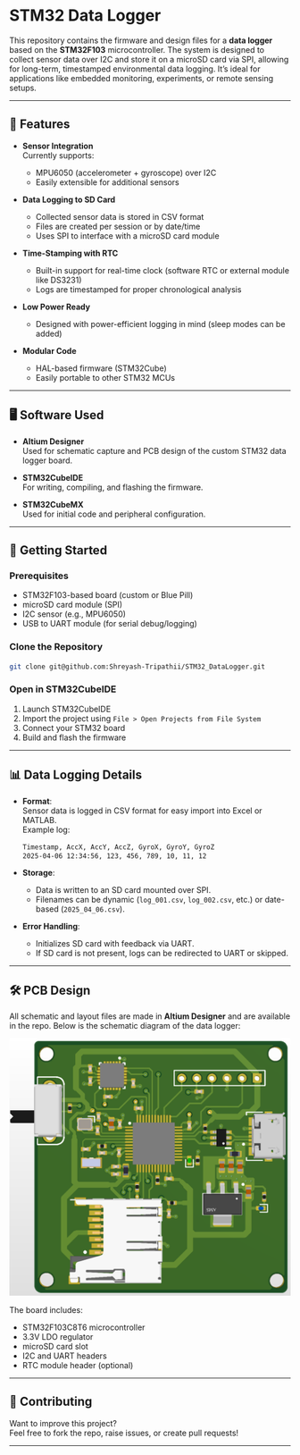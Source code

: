 # STM32 Data Logger

This repository contains the firmware and design files for a **data logger** based on the **STM32F103** microcontroller. The system is designed to collect sensor data over I2C and store it on a microSD card via SPI, allowing for long-term, timestamped environmental data logging. It’s ideal for applications like embedded monitoring, experiments, or remote sensing setups.

---

## 🧰 Features

- **Sensor Integration**  
  Currently supports:
  - MPU6050 (accelerometer + gyroscope) over I2C
  - Easily extensible for additional sensors

- **Data Logging to SD Card**
  - Collected sensor data is stored in CSV format
  - Files are created per session or by date/time
  - Uses SPI to interface with a microSD card module

- **Time-Stamping with RTC**
  - Built-in support for real-time clock (software RTC or external module like DS3231)
  - Logs are timestamped for proper chronological analysis

- **Low Power Ready**
  - Designed with power-efficient logging in mind (sleep modes can be added)

- **Modular Code**
  - HAL-based firmware (STM32Cube)
  - Easily portable to other STM32 MCUs

---

## 🖥️ Software Used

- **Altium Designer**  
  Used for schematic capture and PCB design of the custom STM32 data logger board.

- **STM32CubeIDE**  
  For writing, compiling, and flashing the firmware.

- **STM32CubeMX**  
  Used for initial code and peripheral configuration.

---

## 🚀 Getting Started

### Prerequisites

- STM32F103-based board (custom or Blue Pill)
- microSD card module (SPI)
- I2C sensor (e.g., MPU6050)
- USB to UART module (for serial debug/logging)

### Clone the Repository

```bash
git clone git@github.com:Shreyash-Tripathii/STM32_DataLogger.git
```

### Open in STM32CubeIDE

1. Launch STM32CubeIDE  
2. Import the project using `File > Open Projects from File System`  
3. Connect your STM32 board  
4. Build and flash the firmware

---

## 📊 Data Logging Details

- **Format**:  
  Sensor data is logged in CSV format for easy import into Excel or MATLAB.  
  Example log:
  ```
  Timestamp, AccX, AccY, AccZ, GyroX, GyroY, GyroZ
  2025-04-06 12:34:56, 123, 456, 789, 10, 11, 12
  ```

- **Storage**:
  - Data is written to an SD card mounted over SPI.
  - Filenames can be dynamic (`log_001.csv`, `log_002.csv`, etc.) or date-based (`2025_04_06.csv`).

- **Error Handling**:
  - Initializes SD card with feedback via UART.
  - If SD card is not present, logs can be redirected to UART or skipped.

---

## 🛠️ PCB Design

All schematic and layout files are made in **Altium Designer** and are available in the repo. Below is the schematic diagram of the data logger:

![Schematic Diagram](./STM32_IMU_DataLogger.png)

The board includes:
- STM32F103C8T6 microcontroller
- 3.3V LDO regulator
- microSD card slot
- I2C and UART headers
- RTC module header (optional)

---

## 🤝 Contributing

Want to improve this project?  
Feel free to fork the repo, raise issues, or create pull requests!

---
